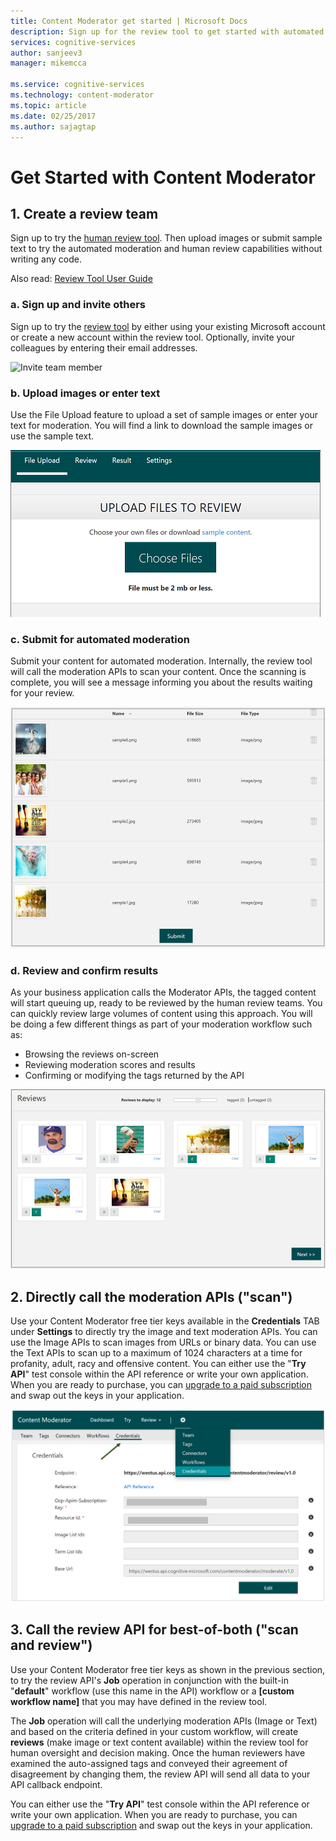 ```yaml
---
title: Content Moderator get started | Microsoft Docs
description: Sign up for the review tool to get started with automated moderation and see results in your browser.
services: cognitive-services
author: sanjeev3
manager: mikemcca

ms.service: cognitive-services
ms.technology: content-moderator
ms.topic: article
ms.date: 02/25/2017
ms.author: sajagtap
---
```


# Get Started with Content Moderator

## 1. Create a review team
Sign up to try the [human review tool](http://contentmoderator.cognitive.microsoft.com/ "Content Moderator Review Tool"). Then upload images or submit sample text to try the automated moderation and human review capabilities without writing any code.

Also read: [Review Tool User Guide](review-tool-user-guide/human-in-the-loop.md)

### a. Sign up and invite others
Sign up to try the [review tool](http://contentmoderator.cognitive.microsoft.com/ "Content Moderator Review Tool") by either using your existing Microsoft account or create a new account within the review tool. Optionally, invite your colleagues by entering their email addresses.

![Invite team member](images/QuickStart-2-small.png)

### b. Upload images or enter text
Use the File Upload feature to upload a set of sample images or enter your text for moderation. You will find a link to download the sample images or use the sample text.

![Upload files](images/QuickStart-3.PNG)

### c. Submit for automated moderation
Submit your content for automated moderation. Internally, the review tool will call the moderation APIs to scan your content. Once the scanning is complete, you will see a message informing you about the results waiting for your review.

![Moderate files](images/QuickStart-4.PNG)

### d. Review and confirm results
As your business application calls the Moderator APIs, the tagged content will start queuing up, ready to be reviewed by the human review teams. You can quickly review large volumes of content using this approach. You will be doing a few different things as part of your moderation workflow such as:

- Browsing the reviews on-screen
- Reviewing moderation scores and results
- Confirming or modifying the tags returned by the API

![Review results](images/QuickStart-5.PNG)

## 2. Directly call the moderation APIs ("scan")
Use your Content Moderator free tier keys available in the **Credentials** TAB under **Settings** to directly try the image and text moderation APIs. You can use the Image APIs to scan images from URLs or binary data. You can use the Text APIs to scan up to a maximum of 1024 characters at a time for profanity, adult, racy and offensive content. You can either use the "**Try API**" test console within the API reference or write your own application. When you are ready to purchase, you can [upgrade to a paid subscription](https://portal.azure.com/#create/Microsoft.CognitiveServices/apitype/ContentModerator) and swap out the keys in your application.

![Your Content Moderator API Key](images/7-Settings-Credentials3.PNG)

## 3. Call the review API for best-of-both ("scan and review")
Use your Content Moderator free tier keys as shown in the previous section, to try the review API's **Job** operation in conjunction with the built-in "**default**" workflow (use this name in the API) workflow or a **[custom workflow name]** that you may have defined in the review tool. 

The **Job** operation will call the underlying moderation APIs (Image or Text) and based on the criteria defined in your custom workflow, will create **reviews** (make image or text content available) within the review tool for human oversight and decision making. Once the human reviewers have examined the auto-assigned tags and conveyed their agreement of disagreement by changing them, the review API will send all data to your API callback endpoint.

You can either use the "**Try API**" test console within the API reference or write your own application. When you are ready to purchase, you can [upgrade to a paid subscription](https://portal.azure.com/#create/Microsoft.CognitiveServices/apitype/ContentModerator) and swap out the keys in your application.
